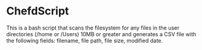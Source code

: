 # ChefdScript
This is a bash script that scans the filesystem for any files in the user directories (/home or /Users) 10MB or greater and generates a CSV file with the following fields: filename, file path, file size, modified date.
